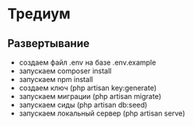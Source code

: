 # Тредиум

## Развертывание
- создаем файл .env на базе .env.example
- запускаем composer install
- запускаем npm install
- создаем ключ (php artisan key:generate)
- запускаем миграции (php artisan migrate)
- запускаем сиды (php artisan db:seed)
- запускаем локальный сервер (php artisan serve)
